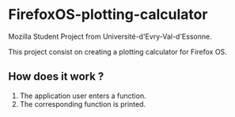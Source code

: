 FirefoxOS-plotting-calculator
=============================

Mozilla Student Project from Université-d'Evry-Val-d'Essonne.

This project consist on creating a plotting calculator for Firefox OS.


How does it work ?
------------------

1. The application user enters a function.
2. The corresponding function is printed.

